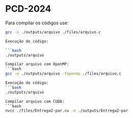 # PCD-2024

Para compilar os códigos use:
```bash
gcc -o ./outputs/arquivo ./files/arquivo.c

Execução do código:

```bash
./outputs/arquivo

Compilar arquivo com OpenMP:
```bash
gcc -o ./outputs/arquivo -fopenmp ./files/arquivo.c

Execução do código:
```bash
./outputs/arquivo

Compilar arquivo com CUDA:
```bash
nvcc ./files/Entrega2-par.cu -o ./outputs/Entrega2-par
